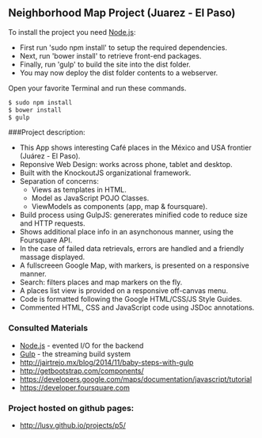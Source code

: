 ## Neighborhood Map Project (Juarez - El Paso)

To install the project you need [Node.js](http://nodejs.org):
- First run 'sudo npm install' to setup the required dependencies.
- Next, run 'bower install' to retrieve front-end packages.
- Finally, run 'gulp' to build the site into the dist folder.
- You may now deploy the dist folder contents to a webserver.

Open your favorite Terminal and run these commands.
```sh
$ sudo npm install
$ bower install
$ gulp
```

###Project description:

- This App shows interesting Café places in the México and USA frontier (Juárez - El Paso).
- Reponsive Web Design: works across phone, tablet and desktop.
- Built with the KnockoutJS organizational framework.
- Separation of concerns:
    * Views as templates in HTML.
    * Model as JavaScript POJO Classes.
    * ViewModels as components (app, map & foursquare).
- Build process using GulpJS: genererates minified code to reduce size and HTTP requests.
- Shows additional place info in an asynchonous manner, using the Foursquare API.
- In the case of failed data retrievals, errors are handled and a friendly massage displayed.
- A fullscreeen Google Map, with markers, is presented on a responsive manner.
- Search: filters places and map markers on the fly.
- A places list view is provided on a responsive off-canvas menu.
- Code is formatted following the Google HTML/CSS/JS Style Guides.
- Commented HTML, CSS and JavaScript code using JSDoc annotations.

### Consulted Materials

* [Node.js](http://nodejs.org) - evented I/O for the backend
* [Gulp](http://gulpjs.com/) - the streaming build system
* http://jairtrejo.mx/blog/2014/11/baby-steps-with-gulp
* http://getbootstrap.com/components/
* https://developers.google.com/maps/documentation/javascript/tutorial
* https://developer.foursquare.com

### Project hosted on github pages:
* http://lusv.github.io/projects/p5/
